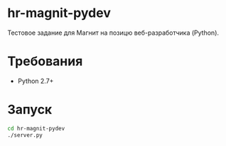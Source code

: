 # hr-magnit-pydev

Тестовое задание для Магнит на позицю веб-разработчика (Python).


# Требования

- Python 2.7+


# Запуск

```sh
cd hr-magnit-pydev
./server.py
```
